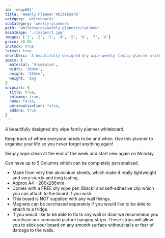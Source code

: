 ```yaml
---
id: 'wbwp001'
title: 'Weekly Planner Whiteboard'
category: 'whiteboards'
subCategory: 'weekly-planners'
path: 'whiteboards/weekly-planners/rainbow'
mainImage: './images/1.jpg'
images: ['1', '2', '3', '4', '5', '6', '7', '8']
price: 10.95
inStock: true
latest: true
shortDesc: 'A beautifully designed dry wipe weekly family planner whiteboard.'
specs: {
  material: 'Aluminium',
  width: '200mm',
  height: '286mm',
  weight: '20g'
}
snipcart: {
  title: true,
  columns: true,
  name: false,
  personalisation: false,
  addons: true
}
---
```


A beautifully designed dry wipe family planner whiteboard.

Keep track of where everyone needs to be and when. Use this planner to organise your life so you never forget anything again!

Simply wipe clean at the end of the week and start new again on Monday.

Can have up to 5 Columns which can be completely personalised.

- Made from very thin aluminium sheets, which make it really lightweight and very sturdy and long lasting.
- Approx A4 - 200x286mm
- Comes with a FREE dry wipe pen (Black) and self-adhesive clip which you can attach to the board if you wish.
- This board is NOT supplied with any wall fixings.
- Magnets can be purchased separately if you would like to be able to attach to a fridge.
- If you would like to be able to fix to any wall or door we recommend you purchase our command picture hanging strips. These strips will allow you to stick your board on any smooth surface without nails or fear of damage to the walls.
